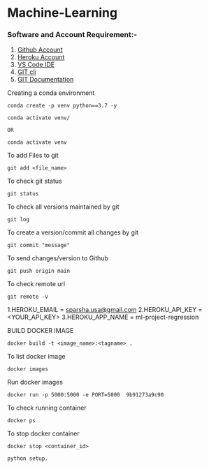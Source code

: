 # Machine-Learning


### Software and Account Requirement:-

1. [Github Account](https://github.com)
2. [Heroku Account](https://dashboard.heroku.com/login)
3. [VS Code IDE](https://code.visualstudio.com/download)
4. [GIT cli](https://git-scm.com/downloads)
5. [GIT Documentation](https://git-scm.com/docs/gittutorial)   

Creating a conda environment
```
conda create -p venv python==3.7 -y
```
```
conda activate venv/

OR

conda activate venv
```

To add Files to git
```
git add <file_name>
```
To check git status
```
git status
```
To check all versions maintained by git
```
git log
```

To create a version/commit all changes by git
```
git commit "message"
```
To send changes/version to Github
```
git push origin main
```
To check remote url
```
git remote -v
```
1.HEROKU_EMAIL = sparsha.usa@gmail.com
2.HEROKU_API_KEY = <YOUR_API_KEY>
3.HEROKU_APP_NAME = ml-project-regression

BUILD DOCKER IMAGE
```
docker build -t <image_name>:<tagname> .
```
To list docker image
```
docker images
```

Run docker images

```
docker run -p 5000:5000 -e PORT=5000  9b91273a9c90
```
To check running container
```
docker ps
```
To stop docker container
```
docker stop <container_id>
```
```
python setup.
```